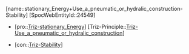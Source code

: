 ﻿---
type: TrizContradiction
aliases:
- stationary_Energy+Use_a_pneumatic_or_hydralic_construction-Stability
license: CC BY-SA 4.0
copyright: https://github.com/SpocWeb
IsDeleted: false
IsReadOnly: false
Confidential: public
tags: 
- Triz/Contradiction
---
[name::stationary_Energy+Use_a_pneumatic_or_hydralic_construction-Stability]
[SpocWebEntityId::24549]
+ [pro::[Triz-stationary_Energy](tech/Triz/Parameter/Triz-stationary_Energy.md)]
[Triz-Principle::[Triz-Use_a_pneumatic_or_hydralic_construction](tech/Triz/Principle/Triz-Use_a_pneumatic_or_hydralic_construction.md)]
- [con::[Triz-Stability](tech/Triz/Parameter/Triz-Stability.md)]

